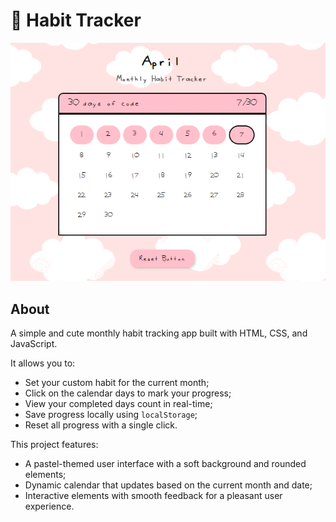 # 🪻 Habit Tracker

![Habit Tracker Screenshot](static/assets/screenshot.png)

## About

A simple and cute monthly habit tracking app built with HTML, CSS, and JavaScript.

It allows you to:
- Set your custom habit for the current month;
- Click on the calendar days to mark your progress;
- View your completed days count in real-time;
- Save progress locally using `localStorage`;
- Reset all progress with a single click.

This project features:
- A pastel-themed user interface with a soft background and rounded elements;
- Dynamic calendar that updates based on the current month and date;
- Interactive elements with smooth feedback for a pleasant user experience.
